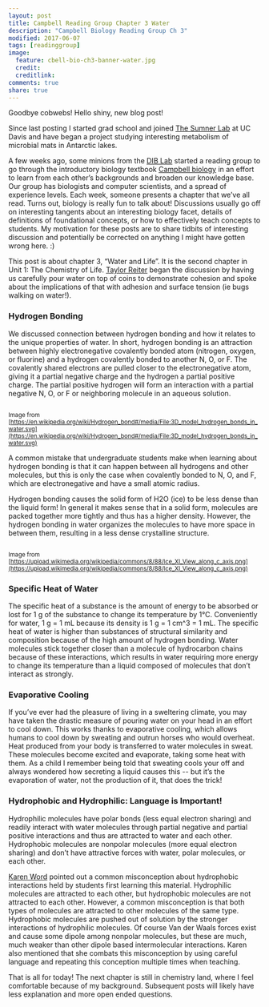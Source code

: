 ```yaml
---
layout: post
title: Campbell Reading Group Chapter 3 Water
description: "Campbell Biology Reading Group Ch 3"
modified: 2017-06-07
tags: [readinggroup]
image:
  feature: cbell-bio-ch3-banner-water.jpg
  credit:
  creditlink:
comments: true
share: true
---
```

Goodbye cobwebs! Hello shiny, new blog post!

Since last posting I started grad school and joined [The Sumner Lab](http://mygeologypage.ucdavis.edu/sumner/Home.html) at UC Davis and have began a project studying interesting metabolism of microbial mats in Antarctic lakes.

A few weeks ago, some minions from the [DIB Lab](http://ivory.idyll.org/lab/) started a reading group to go through the introductory biology textbook  [Campbell biology](https://www.amazon.com/Campbell-Biology-11th-Lisa-Urry/dp/0134093410/ref=dp_ob_title_bk) in an effort to learn from each other’s backgrounds and broaden our knowledge base. Our group has biologists and computer scientists, and a spread of experience levels. Each week, someone presents a chapter that we’ve all read. Turns out, biology is really fun to talk about! Discussions usually go off on interesting tangents about an interesting biology facet, details of definitions of foundational concepts, or how to effectively teach concepts to students. My motivation for these posts are to share tidbits of interesting discussion and potentially be corrected on anything I might have gotten wrong here. :)
 
This post is about chapter 3, “Water and Life”. It is the second chapter in Unit 1: The Chemistry of Life. [Taylor Reiter](https://github.com/taylorreiter) began the discussion by having us carefully pour water on top of coins to demonstrate cohesion and spoke about the implications of that with adhesion and surface tension (ie bugs walking on water!).

### Hydrogen Bonding

We discussed connection between hydrogen bonding and how it relates to the unique properties of water. In short, hydrogen bonding is an attraction between highly electronegative covalently bonded atom (nitrogen, oxygen, or fluorine) and a hydrogen covalently bonded to another N, O, or F. The covalently shared electrons are pulled closer to the electronegative atom, giving it a partial negative charge and the hydrogen a partial positive charge. The partial positive hydrogen will form an interaction with a partial negative N, O, or F or neighboring molecule in an aqueous solution. 

<figure>
	<a href="https://raw.githubusercontent.com/jessicamizzi/jessicamizzi.github.io/master/images/cbell-ch3-image1-hbonding.jpg"><img src="https://raw.githubusercontent.com/jessicamizzi/jessicamizzi.github.io/master/images/cbell-ch3-image1-hbonding.jpg" alt=""></a>
</figure>

<sub>Image from [https://en.wikipedia.org/wiki/Hydrogen_bond#/media/File:3D_model_hydrogen_bonds_in_water.svg](https://en.wikipedia.org/wiki/Hydrogen_bond#/media/File:3D_model_hydrogen_bonds_in_water.svg)</sub>

A common mistake that undergraduate students make when learning about hydrogen bonding is that it can happen between all hydrogens and other molecules, but this is only the case when covalently bonded to N, O, and F, which are electronegative and have a small atomic radius.
 
Hydrogen bonding causes the solid form of H2O (ice) to be less dense than the liquid form! In general it makes sense that in a solid form, molecules are packed together more tightly and thus has a higher density. However, the hydrogen bonding in water organizes the molecules to have more space in between them, resulting in a less dense crystalline structure.

<figure>
	<a href="https://raw.githubusercontent.com/jessicamizzi/jessicamizzi.github.io/master/images/cbell-ch3-image2-crystal-water.jpg"><img src="https://raw.githubusercontent.com/jessicamizzi/jessicamizzi.github.io/master/images/cbell-ch3-image2-crystal-water.jpg" alt=""></a>
</figure>

<sub>Image from [https://upload.wikimedia.org/wikipedia/commons/8/88/Ice_XI_View_along_c_axis.png](https://upload.wikimedia.org/wikipedia/commons/8/88/Ice_XI_View_along_c_axis.png)</sub>

### Specific Heat of Water

The specific heat of a substance is the amount of energy to be absorbed or lost for 1 g of the substance to change its temperature by 1°C. Conveniently for water, 1 g = 1 mL because its density is 1 g = 1 cm^3 = 1 mL. The specific heat of water is higher than substances of structural similarity and composition because of the high amount of hydrogen bonding. Water molecules stick together closer than a molecule of hydrocarbon chains because of these interactions, which results in water requiring more energy to change its temperature than a liquid composed of molecules that don’t interact as strongly.

### Evaporative Cooling

If you’ve ever had the pleasure of living in a sweltering climate, you may have taken the drastic measure of pouring water on your head in an effort to cool down. This works thanks to evaporative cooling, which allows humans to cool down by sweating and outrun horses who would overheat. Heat produced from your body is transferred to water molecules in sweat. These molecules become excited and evaporate, taking some heat with them. As a child I remember being told that sweating cools your off and always wondered how secreting a liquid causes this -- but it’s the evaporation of water, not the production of it, that does the trick!

### Hydrophobic and Hydrophilic: Language is Important!

Hydrophilic molecules have polar bonds (less equal electron sharing) and readily interact with water molecules through partial negative and partial positive interactions and thus are attracted to water and each other. Hydrophobic molecules are nonpolar molecules (more equal electron sharing) and don’t have attractive forces with water, polar molecules, or each other. 
 
[Karen Word](https://twitter.com/karen_word) pointed out a common misconception about hydrophobic interactions held by students first learning this material. Hydrophilic molecules are attracted to each other, but hydrophobic molecules are not attracted to each other. However, a common misconception is that both types of molecules are attracted to other molecules of the same type. Hydrophobic molecules are pushed out of solution by the stronger interactions of hydrophilic molecules. Of course Van der Waals forces exist and cause some dipole among nonpolar molecules, but these are much, much weaker than other dipole based intermolecular interactions. Karen also mentioned that she combats this misconception by using careful language and repeating this conception multiple times when teaching.
 
That is all for today! The next chapter is still in chemistry land, where I feel comfortable because of my background. Subsequent posts will likely have less explanation and more open ended questions.
